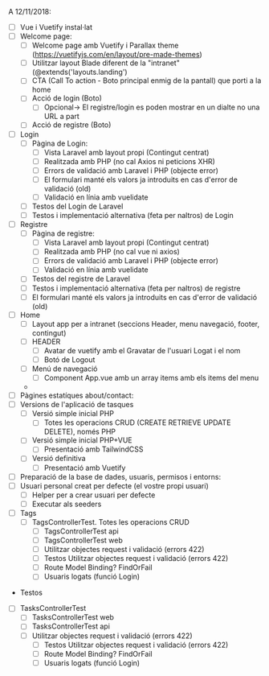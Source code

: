 A 12/11/2018:

- [ ] Vue i Vuetify instal·lat
- [ ] Welcome page:
  - [ ] Welcome page amb Vuetify i Parallax theme (https://vuetifyjs.com/en/layout/pre-made-themes)
  - [ ] Utilitzar layout Blade diferent de la "intranet" (@extends('layouts.landing')
  - [ ] CTA (Call To action - Boto principal enmig de la pantall) que porti a la home
  - [ ] Acció de login (Boto)
    - [ ] Opcional-> El registre/login es poden mostrar en un dialte no una URL a part
  - [ ] Acció de registre (Boto)
- [ ] Login
  - [ ] Pàgina de Login: 
    - [ ] Vista Laravel amb layout propi (Contingut centrat)
    - [ ] Realitzada amb PHP (no cal Axios ni peticions XHR)
    - [ ] Errors de validació amb Laravel i PHP (objecte error)
    - [ ] El formulari manté els valors ja introduits en cas d'error de validació (old)
    - [ ] Validació en línia amb vuelidate
  - [ ] Testos del Login de Laravel
  - [ ] Testos i implementació alternativa (feta per naltros) de Login
- [ ] Registre
  - [ ] Pàgina de registre: 
    - [ ] Vista Laravel amb layout propi (Contingut centrat)
    - [ ] Realitzada amb PHP (no cal vue ni axios)
    - [ ] Errors de validació amb Laravel i PHP (objecte error)
    - [ ] Validació en línia amb vuelidate
  - [ ] Testos del registre de Laravel
  - [ ] Testos i implementació alternativa (feta per naltros) de registre
  - [ ] El formulari manté els valors ja introduits en cas d'error de validació (old)
- [ ] Home
  - [ ] Layout app per a intranet (seccions Header, menu navegació, footer, contingut)
  - [ ] HEADER
    - [ ] Avatar de vuetify amb el Gravatar de l'usuari Logat i el nom
    - [ ] Botó de Logout
  - [ ] Menú de navegació
    - [ ]  Component App.vue amb un array items amb els items del menu
  -
- [ ] Pàgines estatíques about/contact:
- [ ] Versions de l'aplicació de tasques
  - [ ] Versió simple inicial PHP
    - [ ] Totes les operacions CRUD (CREATE RETRIEVE UPDATE DELETE), només PHP
  - [ ] Versió simple inicial PHP+VUE  
    - [ ] Presentació amb TailwindCSS   
  - [ ] Versió definitiva  
    - [ ] Presentació amb Vuetify
- [ ] Preparació de la base de dades, usuaris, permisos i entorns:
 - [ ] Usuari personal creat per defecte (el vostre propi usuari)
   - [ ] Helper per a crear usuari per defecte
   - [ ] Executar als seeders
- [ ] Tags
  - [ ] TagsControllerTest. Totes les operacions CRUD
    - [ ] TagsControllerTest api   
    - [ ] TagsControllerTest web
    - [ ] Utilitzar objectes request i validació (errors 422)
    - [ ] Testos Utilitzar objectes request i validació (errors 422)
    - [ ] Route Model Binding? FindOrFail
    - [ ] Usuaris logats (funció Login)
- Testos
 - [ ] TasksControllerTest
   - [ ] TasksControllerTest web
   - [ ] TasksControllerTest api
    - [ ] Utilitzar objectes request i validació (errors 422)
       - [ ] Testos Utilitzar objectes request i validació (errors 422)
       - [ ] Route Model Binding? FindOrFail
       - [ ] Usuaris logats (funció Login)
